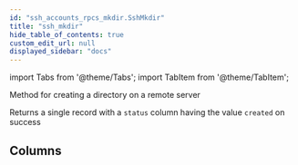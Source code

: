 ```yaml
---
id: "ssh_accounts_rpcs_mkdir.SshMkdir"
title: "ssh_mkdir"
hide_table_of_contents: true
custom_edit_url: null
displayed_sidebar: "docs"
---
```


import Tabs from '@theme/Tabs';
import TabItem from '@theme/TabItem';

Method for creating a directory on a remote server

Returns a single record with a `status` column having the value `created` on success

## Columns
